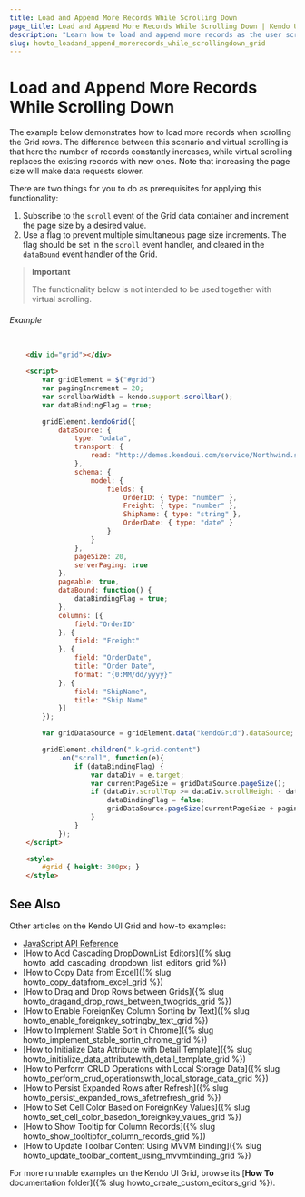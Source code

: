 ```yaml
---
title: Load and Append More Records While Scrolling Down
page_title: Load and Append More Records While Scrolling Down | Kendo UI Grid
description: "Learn how to load and append more records as the user scrolls down the Kendo UI Grid."
slug: howto_loadand_append_morerecords_while_scrollingdown_grid
---
```


# Load and Append More Records While Scrolling Down

The example below demonstrates how to load more records when scrolling the Grid rows. The difference between this scenario and virtual scrolling is that here the number of records constantly increases, while virtual scrolling replaces the existing records with new ones. Note that increasing the page size will make data requests slower.

There are two things for you to do as prerequisites for applying this functionality:
1. Subscribe to the `scroll` event of the Grid data container and increment the page size by a desired value.
2. Use a flag to prevent multiple simultaneous page size increments. The flag should be set in the `scroll` event handler, and cleared in the `dataBound` event handler of the Grid.

> **Important**
>
> The functionality below is not intended to be used together with virtual scrolling.

###### Example

```html

    <div id="grid"></div>

    <script>
        var gridElement = $("#grid")
        var pagingIncrement = 20;
        var scrollbarWidth = kendo.support.scrollbar();
        var dataBindingFlag = true;

        gridElement.kendoGrid({
            dataSource: {
                type: "odata",
                transport: {
                    read: "http://demos.kendoui.com/service/Northwind.svc/Orders"
                },
                schema: {
                    model: {
                        fields: {
                            OrderID: { type: "number" },
                            Freight: { type: "number" },
                            ShipName: { type: "string" },
                            OrderDate: { type: "date" }
                        }
                    }
                },
                pageSize: 20,
                serverPaging: true
            },
            pageable: true,
            dataBound: function() {
                dataBindingFlag = true;
            },
            columns: [{
                field:"OrderID"
            }, {
                field: "Freight"
            }, {
                field: "OrderDate",
                title: "Order Date",
                format: "{0:MM/dd/yyyy}"
            }, {
                field: "ShipName",
                title: "Ship Name"
            }]
        });

        var gridDataSource = gridElement.data("kendoGrid").dataSource;

        gridElement.children(".k-grid-content")
            .on("scroll", function(e){
                if (dataBindingFlag) {
                    var dataDiv = e.target;
                    var currentPageSize = gridDataSource.pageSize();
                    if (dataDiv.scrollTop >= dataDiv.scrollHeight - dataDiv.offsetHeight - scrollbarWidth && gridDataSource.total() > currentPageSize) {
                        dataBindingFlag = false;
                        gridDataSource.pageSize(currentPageSize + pagingIncrement);
                    }
                }
            });
    </script>

    <style>
        #grid { height: 300px; }
    </style>
```

## See Also

Other articles on the Kendo UI Grid and how-to examples:

* [JavaScript API Reference](/api/javascript/ui/grid)
* [How to Add Cascading DropDownList Editors]({% slug howto_add_cascading_dropdown_list_editors_grid %})
* [How to Copy Data from Excel]({% slug howto_copy_datafrom_excel_grid %})
* [How to Drag and Drop Rows between Grids]({% slug howto_dragand_drop_rows_between_twogrids_grid %})
* [How to Enable ForeignKey Column Sorting by Text]({% slug howto_enable_foreignkey_sotringby_text_grid %})
* [How to Implement Stable Sort in Chrome]({% slug howto_implement_stable_sortin_chrome_grid %})
* [How to Initialize Data Attribute with Detail Template]({% slug howto_initialize_data_attributewith_detail_template_grid %})
* [How to Perform CRUD Operations with Local Storage Data]({% slug howto_perform_crud_operationswith_local_storage_data_grid %})
* [How to Persist Expanded Rows after Refresh]({% slug howto_persist_expanded_rows_afetrrefresh_grid %})
* [How to Set Cell Color Based on ForeignKey Values]({% slug howto_set_cell_color_basedon_foreignkey_values_grid %})
* [How to Show Tooltip for Column Records]({% slug howto_show_tooltipfor_column_records_grid %})
* [How to Update Toolbar Content Using MVVM Binding]({% slug howto_update_toolbar_content_using_mvvmbinding_grid %})

For more runnable examples on the Kendo UI Grid, browse its [**How To** documentation folder]({% slug howto_create_custom_editors_grid %}).
